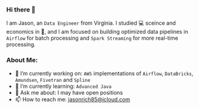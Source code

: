 ### Hi there 👋

I am Jason, an `Data Engineer` from Virginia.  I studied :computer: sceince and economics in :school:, and I am focused on building optimized data pipelines in `Airflow` for batch processing and `Spark Streaming` for more real-time processing. 

### About Me:
- 🔭 I’m currently working on: `AWS` implementations of `Airflow`, `DataBricks`, `Amundsen`, `Fivetran` and `Spline`
- 🌱 I’m currently learning: `Advanced Java`
- 💬 Ask me about: I may have open positions    
- 📫 How to reach me: [jasonrich85@icloud.com](jasonrich85@icloud.com)


<!--
**jrich8573/jrich8573** is a ✨ _special_ ✨ repository because its `README.md` (this file) appears on your GitHub profile.
-->
